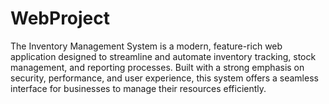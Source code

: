 # WebProject
The Inventory Management System is a modern, feature-rich web application designed to streamline and automate inventory tracking, stock management, and reporting processes. Built with a strong emphasis on security, performance, and user experience, this system offers a seamless interface for businesses to manage their resources efficiently.
